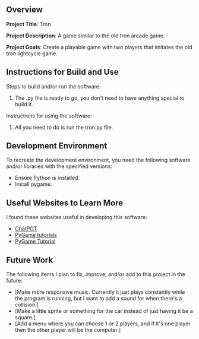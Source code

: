 ## Overview

**Project Title**: Tron

**Project Description**: A game similar to the old tron arcade game.

**Project Goals**: Create a playable game with two players that imitates the old tron lightcycle game.

## Instructions for Build and Use

Steps to build and/or run the software:

1. The .py file is ready to go, you don't need to have anything special to build it.

Instructions for using the software:

1. All you need to do is run the tron.py file.

## Development Environment 

To recreate the development environment, you need the following software and/or libraries with the specified versions:

* Ensure Python is installed.
* Install pygame.

## Useful Websites to Learn More

I found these websites useful in developing this software:

* [ChatPGT](www.chatgpt.com)
* [PyGame tutorials](http://pygametutorials.wikidot.com/start)
* [PyGame Tutorial](https://www.geeksforgeeks.org/pygame-tutorial/)

## Future Work

The following items I plan to fix, improve, and/or add to this project in the future:

* [Make more responsive music. Currently it just plays constantly while the program is running, but I want to add a sound for when there's a collision.]
* [Make a little sprite or something for the car instead of just having it be a square.]
* [Add a menu where you can choose 1 or 2 players, and if it's one player then the other player will be the computer.]
